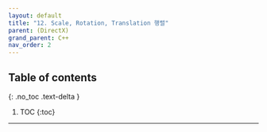 ```yaml
---
layout: default
title: "12. Scale, Rotation, Translation 행렬"
parent: (DirectX)
grand_parent: C++
nav_order: 2
---
```


## Table of contents
{: .no_toc .text-delta }

1. TOC
{:toc}

---


